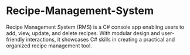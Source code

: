 # Recipe-Management-System
Recipe Management System (RMS) is a C# console app enabling users to add, view, update, and delete recipes. With modular design and user-friendly interactions, it showcases C# skills in creating a practical and organized recipe management tool.
